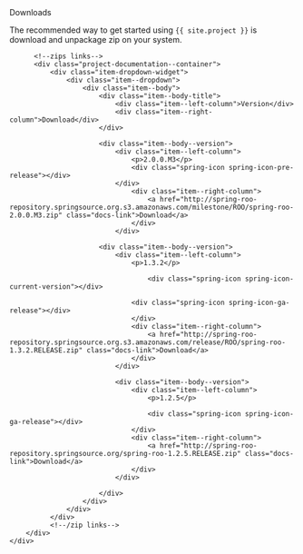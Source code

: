 <div id="download-widget">
    <div class="row-fluid download-widget--container">
        <div class="download-widget--header js-item-dropdown-widget--wrapper">
            <div class="download-widget--title">
              Downloads
            </div>
            <div data-download-widget-controls style="display: inline-block"></div>
        </div>
        <div class="download-widget--body">
          <p>The recommended way to get started using <code>{{ site.project }}</code> is download
            and unpackage zip on your system.
          </p>
          <div class="js-download-maven-widget"></div>

          <!--zips links-->
          <div class="project-documentation--container">
              <div class="item-dropdown-widget">
                  <div class="item--dropdown">
                      <div class="item--body">
                          <div class="item--body-title">
                              <div class="item--left-column">Version</div>
                              <div class="item--right-column">Download</div>
                          </div>
                          
                          <div class="item--body--version">
                              <div class="item--left-column">
                                  <p>2.0.0.M3</p>
                                  <div class="spring-icon spring-icon-pre-release"></div>
                              </div>
                                  <div class="item--right-column">
                                      <a href="http://spring-roo-repository.springsource.org.s3.amazonaws.com/milestone/ROO/spring-roo-2.0.0.M3.zip" class="docs-link">Download</a>
                                  </div>
                              </div>
                              
                          <div class="item--body--version">
                              <div class="item--left-column">
                                  <p>1.3.2</p>

                                      <div class="spring-icon spring-icon-current-version"></div>

                                  <div class="spring-icon spring-icon-ga-release"></div>
                                  </div>
                                  <div class="item--right-column">
                                      <a href="http://spring-roo-repository.springsource.org.s3.amazonaws.com/release/ROO/spring-roo-1.3.2.RELEASE.zip" class="docs-link">Download</a>
                                  </div>
                              </div>

                              <div class="item--body--version">
                                  <div class="item--left-column">
                                      <p>1.2.5</p>

                                      <div class="spring-icon spring-icon-ga-release"></div>
                                  </div>
                                  <div class="item--right-column">
                                      <a href="http://spring-roo-repository.springsource.org/spring-roo-1.2.5.RELEASE.zip" class="docs-link">Download</a>
                                  </div>
                              </div>

                          </div>
                      </div>
                  </div>
              </div>
              <!--/zip links-->
        </div>
    </div>
</div>
